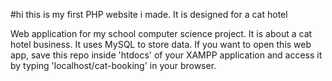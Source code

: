 #hi this is my first PHP website i made. It is designed for a cat hotel

Web application for my school computer science project. It is about a cat hotel business. It uses MySQL to store data. If you want to open this web app, save this repo inside 'htdocs' of your XAMPP application and access it by typing 'localhost/cat-booking' in your browser.
